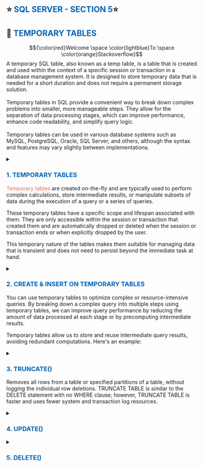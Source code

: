 ## ⭐ <span style="color: #0063B2FF;">SQL SERVER - SECTION 5</span>⭐

## 🔗 <span style="color: #0063B2FF;">TEMPORARY TABLES</span>

<span style="color: #0063B2FF;"></span>
<span style="color: #ee6c4d;"></span>

$${\color{red}Welcome \space \color{lightblue}To \space \color{orange}Stackoverflow}$$
A temporary SQL table, also known as a temp table, is a table that is created and used within the context of a specific session or transaction in a database management system. It is designed to store temporary data that is needed for a short duration and does not require a permanent storage solution.
<br>
<br>
Temporary tables in SQL provide a convenient way to break down complex problems into smaller, more manageable steps. They allow for the separation of data processing stages, which can improve performance, enhance code readability, and simplify query logic.
<br>
<br>
Temporary tables can be used in various database systems such as MySQL, PostgreSQL, Oracle, SQL Server, and others, although the syntax and features may vary slightly between implementations.

<details>
<summary><h3 style="color: #0063B2FF;">1. TEMPORARY TABLES</h3>

<span style="color: #ee6c4d;">Temporary tables</span> are created on-the-fly and are typically used to perform complex calculations, store intermediate results, or manipulate subsets of data during the execution of a query or a series of queries.

These temporary tables have a specific scope and lifespan associated with them. They are only accessible within the session or transaction that created them and are automatically dropped or deleted when the session or transaction ends or when explicitly dropped by the user.

This temporary nature of the tables makes them suitable for managing data that is transient and does not need to persist beyond the immediate task at hand.

</summary>

```sql
SELECT -- temporary table Sales
    OrderDate,
    OrderMonth = DATEFROMPARTS(YEAR(OrderDate),MONTH(OrderDate),1),
    TotalDue,
    OrderRank = ROW_NUMBER() OVER(PARTITION BY DATEFROMPARTS(YEAR(OrderDate),MONTH(OrderDate),1) ORDER BY TotalDue DESC)

    INTO #Sales
    FROM AdventureWorks2019.Sales.SalesOrderHeader

SELECT -- temporary table Top10Sales
	OrderMonth,
	Top10Total = SUM(TotalDue)

    INTO #Top10Sales
    FROM #Sales
    WHERE OrderRank <= 10
    GROUP BY OrderMonth

SELECT -- query on the temporary tables
	A.OrderMonth,
	A.Top10Total,
	PrevTop10Total = B.Top10Total

    FROM #Top10Sales A
        LEFT JOIN #Top10Sales B
            ON A.OrderMonth = DATEADD(MONTH,1,B.OrderMonth)

    ORDER BY 1

DROP TABLE #Sales -- drop temporary table
DROP TABLE #Top10Sales -- drop temporary table
```

![Screenshot](/assets/temp_table.png?raw=true "temporary table")

</details>

<details>
<summary><h3 style="color: #0063B2FF;">2. CREATE & INSERT ON TEMPORARY TABLES</h3>

You can use temporary tables to optimize complex or resource-intensive queries. By breaking down a complex query into multiple steps using temporary tables, we can improve query performance by reducing the amount of data processed at each stage or by precomputing intermediate results.

Temporary tables allow us to store and reuse intermediate query results, avoiding redundant computations. Here's an example:

</summary>

```sql
-- temporary table #Sales
CREATE TABLE #Sales (
    OrderDate DATE,
    OrderMonth DATE,
    TotalDue MONEY,
    OrderRank INT)
INSERT INTO #Sales (
    OrderDate,
    OrderMonth,
    TotalDue,
    OrderRank)
SELECT
    OrderDate,
    OrderMonth = DATEFROMPARTS(YEAR(OrderDate),MONTH(OrderDate),1),
    TotalDue,
    OrderRank = ROW_NUMBER() OVER(PARTITION BY DATEFROMPARTS(YEAR(OrderDate),MONTH(OrderDate),1) ORDER BY TotalDue DESC)

    FROM AdventureWorks2019.Sales.SalesOrderHeader

-- temporary table #SalesMinusTop10
CREATE TABLE #SalesMinusTop10 (
    OrderMonth DATE,
    TotalSales MONEY)
INSERT INTO #SalesMinusTop10 (
    OrderMonth,
    TotalSales)
SELECT
    OrderMonth,
    TotalSales = SUM(TotalDue)
    FROM #Sales
    WHERE OrderRank > 10
    GROUP BY OrderMonth

-- temporary table #SalesMinusTop10
CREATE TABLE #SalesMinusTop10 (
    OrderMonth DATE,
    TotalSales MONEY)
INSERT INTO #SalesMinusTop10 (
    OrderMonth,
    TotalSales)
SELECT
    OrderMonth,
    TotalSales = SUM(TotalDue)
    FROM #Sales
    WHERE OrderRank > 10
    GROUP BY OrderMonth

-- temporary table #Purchases
CREATE TABLE #Purchases (
    OrderDate DATE,
    OrderMonth DATE,
    TotalDue MONEY,
    OrderRank INT)
INSERT INTO #Purchases (
    OrderDate,
    OrderMonth,
    TotalDue,
    OrderRank)
SELECT
    OrderDate,
    OrderMonth = DATEFROMPARTS(YEAR(OrderDate),MONTH(OrderDate),1),
    TotalDue,
    OrderRank = ROW_NUMBER() OVER(PARTITION BY DATEFROMPARTS(YEAR(OrderDate),MONTH(OrderDate),1) ORDER BY TotalDue DESC)

    FROM AdventureWorks2019.Purchasing.PurchaseOrderHeader

-- create temporary table #PurchaseMinusTop10
CREATE TABLE #PurchaseMinusTop10 (
    OrderMonth DATE,
    TotalPurchases MONEY)
INSERT INTO #PurchaseMinusTop10 (
    OrderMonth,
    TotalPurchases)
SELECT
    OrderMonth,
    TotalPurchases = SUM(TotalDue)
    FROM #Purchases
    WHERE OrderRank > 10
    GROUP BY OrderMonth

-- use temporary tables
SELECT
    A.OrderMonth,
    A.TotalSales,
    B.TotalPurchases

    FROM #SalesMinusTop10 A
        JOIN #PurchaseMinusTop10 B
            ON A.OrderMonth = B.OrderMonth

    ORDER BY 1

-- DROP all temporary tables
DROP TABLE #Sales
DROP TABLE #SalesMinusTop10
DROP TABLE #Purchases
DROP TABLE #PurchaseMinusTop10

```

![Screenshot](/assets/tp_create_insert.png?raw=true "temporary tables create & insert")

</details>

<details>
<summary><h3 style="color: #0063B2FF;">3. TRUNCATE()</h3>

Removes all rows from a table or specified partitions of a table, without logging the individual row deletions. TRUNCATE TABLE is similar to the DELETE statement with no WHERE clause; however, TRUNCATE TABLE is faster and uses fewer system and transaction log resources.

</summary>

```sql
-- temp table for #Orders
CREATE TABLE #Orders (
     OrderDate DATE
    ,OrderMonth DATE
    ,TotalDue MONEY
    ,OrderRank INT)
INSERT INTO #Orders (
     OrderDate
    ,OrderMonth
    ,TotalDue
    ,OrderRank)
SELECT
     OrderDate
    ,OrderMonth = DATEFROMPARTS(YEAR(OrderDate),MONTH(OrderDate),1)
    ,TotalDue
    ,OrderRank = ROW_NUMBER() OVER(PARTITION BY DATEFROMPARTS(YEAR(OrderDate),MONTH(OrderDate),1) ORDER BY TotalDue DESC)

    FROM AdventureWorks2019.Sales.SalesOrderHeader

-- temp table for #OrdersMinusTop10
CREATE TABLE #OrdersMinusTop10 (
     OrderMonth DATE
    ,OrderType VARCHAR(50)
    ,TotalDue MONEY)
INSERT INTO #OrdersMinusTop10 (
     OrderMonth
    ,OrderType
    ,TotalDue)
SELECT
    OrderMonth,
    OrderType = 'Sales',
    TotalDue = SUM(TotalDue)

    FROM #Orders
    WHERE OrderRank > 10
    GROUP BY OrderMonth

-- Empty out #Orders table
TRUNCATE TABLE #Orders

-- temp table 2 for #Orders
INSERT INTO #Orders (
     OrderDate
    ,OrderMonth
    ,TotalDue
    ,OrderRank)
SELECT
     OrderDate
    ,OrderMonth = DATEFROMPARTS(YEAR(OrderDate),MONTH(OrderDate),1)
    ,TotalDue
    ,OrderRank = ROW_NUMBER() OVER(PARTITION BY DATEFROMPARTS(YEAR(OrderDate),MONTH(OrderDate),1) ORDER BY TotalDue DESC)
    FROM AdventureWorks2019.Purchasing.PurchaseOrderHeader
-- insert new data on temp table 2 for #Orders
INSERT INTO #OrdersMinusTop10 (
     OrderMonth
    ,OrderType
    ,TotalDue
    )
SELECT
    OrderMonth,
    OrderType = 'Purchase',
    TotalDue = SUM(TotalDue)
    FROM #Orders
    WHERE OrderRank > 10
    GROUP BY OrderMonth

-- use of temp tables
SELECT
    A.OrderMonth,
    TotalSales = A.TotalDue,
    TotalPurchases = B.TotalDue

    FROM #OrdersMinusTop10 A
        JOIN #OrdersMinusTop10 B
            ON A.OrderMonth = B.OrderMonth
                AND B.OrderType = 'Purchase'
    WHERE A.OrderType = 'Sales'
    ORDER BY 1

--  DROP tem tables
DROP TABLE #Orders
DROP TABLE #OrdersMinusTop10
```

![Screenshot](/assets/tp_truncate.png?raw=true "temporary tables truncate")

</details>

<details>
<summary><h3 style="color: #0063B2FF;">4. UPDATE()</h3></summary>

```SQL
CREATE TABLE #SalesOrders (
    SalesOrderID INT,
    OrderDate DATE,
    TaxAmt MONEY,
    Freight MONEY,
    TotalDue MONEY,
    TaxFreightPercent FLOAT,
    TaxFreightBucket VARCHAR(50),
    OrderAmtBucket VARCHAR(50),
    OrderCategory VARCHAR(50),
    OrderSubcategory VARCHAR(50)
    )
INSERT INTO #SalesOrders (
    SalesOrderID,
    OrderDate,
    TaxAmt,
    Freight,
    TotalDue,
    OrderCategory
    )
SELECT -- insert data
    SalesOrderID,
    OrderDate,
    TaxAmt,
    Freight,
    TotalDue,
    OrderCategory = 'Non-holiday Order'

    FROM [AdventureWorks2019].[Sales].[SalesOrderHeader]
    WHERE YEAR(OrderDate) = 2013

UPDATE #SalesOrders -- TaxFreightPercent
    SET
    TaxFreightPercent = (TaxAmt + Freight)/TotalDue,
    OrderAmtBucket =
        CASE
            WHEN TotalDue < 100 THEN 'Small'
            WHEN TotalDue < 1000 THEN 'Medium'
            ELSE 'Large'
        END

UPDATE #SalesOrders -- TaxFreightBucket
    SET TaxFreightBucket =
        CASE
            WHEN TaxFreightPercent < 0.1 THEN 'Small'
            WHEN TaxFreightPercent < 0.2 THEN 'Medium'
            ELSE 'Large'
        END

UPDATE #SalesOrders -- OrderCategory
    SET  OrderCategory = 'Holiday'
    FROM #SalesOrders
    WHERE DATEPART(quarter,OrderDate) = 4

UPDATE #SalesOrders -- OrderSubcategory
    SET  OrderSubcategory = OrderCategory + ' - ' + OrderAmtBucket

SELECT * FROM #SalesOrders
DROP TABLE #SalesOrders
```

![Screenshot](/assets/tp_update.png?raw=true "temporary tables update")

</details>

<details>
<summary><h3 style="color: #0063B2FF;">5. DELETE()</h3></summary>

```sql

```

![Screenshot](/assets/.png?raw=true "temporary tables delete")

</details>
